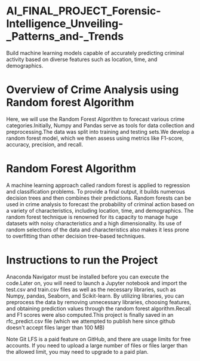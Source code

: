 # AI_FINAL_PROJECT_Forensic-Intelligence_Unveiling-_Patterns_and-_Trends
Build machine learning models capable of accurately predicting criminal activity based on diverse features such as location, time, and demographics.
# Overview of Crime Analysis using Random forest Algorithm
Here, we will use the Random Forest Algorithm to forecast various crime categories.Initially, Numpy and Pandas serve as tools for data collection and preprocessing.The data was split into training and testing sets.We develop a random forest model, which we then assess using metrics like F1-score, accuracy, precision, and recall.
# Random Forest Algorithm
A machine learning approach called random forest is applied to regression and classification problems. To provide a final output, it builds numerous decision trees and then combines their predictions. Random forests can be used in crime analysis to forecast the probability of criminal action based on a variety of characteristics, including location, time, and demographics.
The random forest technique is renowned for its capacity to manage huge datasets with noisy characteristics and a high dimensionality. Its use of random selections of the data and characteristics also makes it less prone to overfitting than other decision tree-based techniques.
# Instructions to run the Project
Anaconda Navigator must be installed before you can execute the code.Later on, you will need to launch a Jupyter notebook and import the test.csv and train.csv files as well as the necessary libraries, such as Numpy, pandas, Seaborn, and Scikit-learn. By utilizing libraries, you can preprocess the data by removing unnecessary libraries, choosing features, and obtaining prediction values through the random forest algorithm.Recall and F1 scores were also computed.This project is finally saved in an rfc_predict.csv file (which we attempted to publish here since github doesn't accept files larger than 100 MB)

Note
Git LFS is a paid feature on GitHub, and there are usage limits for free accounts. If you need to upload a large number of files or files larger than the allowed limit, you may need to upgrade to a paid plan.
